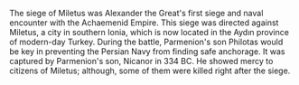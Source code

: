 The siege of Miletus was Alexander the Great's first siege and naval encounter with the Achaemenid Empire. This siege was directed against Miletus, a city in southern Ionia, which is now located in the Aydın province of modern-day Turkey. During the battle, Parmenion's son Philotas would be key in preventing the Persian Navy from finding safe anchorage. It was captured by Parmenion's son, Nicanor in 334 BC.
He showed mercy to citizens of Miletus; although, some of them were killed right after the siege.